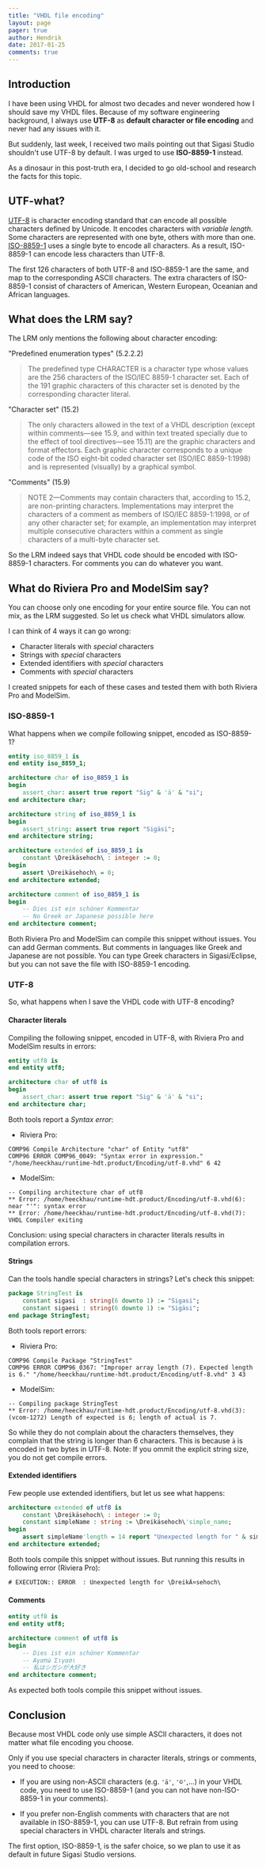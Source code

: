 ```yaml
---
title: "VHDL file encoding"
layout: page 
pager: true
author: Hendrik
date: 2017-01-25
comments: true
---
```

## Introduction

I have been using VHDL for almost two decades and never wondered how I should save my VHDL files. Because of my software engineering background, I always use **UTF-8** as **default character or file encoding** and never had any issues with it.

But suddenly, last week, I received two mails pointing out that Sigasi Studio shouldn't use UTF-8 by default. I was urged to use **ISO-8859-1** instead.

As a dinosaur in this post-truth era, I decided to go old-school and research the facts for this topic.

## UTF-what?

[UTF-8](https://en.wikipedia.org/wiki/UTF-8) is character encoding standard that can encode all possible characters defined by Unicode. It encodes characters with _variable length_. Some characters are represented with one byte, others with more than one. [ISO-8859-1](https://en.wikipedia.org/wiki/ISO-8859-1) uses a single byte to encode all characters. As a result, ISO-8859-1 can encode less characters than UTF-8.

The first 126 characters of both UTF-8 and ISO-8859-1 are the same, and map to the corresponding ASCII characters. The extra characters of ISO-8859-1 consist of characters of American, Western European, Oceanian and African languages.

## What does the LRM say?

The LRM only mentions the following about character encoding:

"Predefined enumeration types" (5.2.2.2)

> The predefined type CHARACTER is a character type whose values are the 256 characters of the ISO/IEC 8859-1 character set. Each of the 191 graphic characters of this character set is denoted by the corresponding character literal.

"Character set" (15.2)

> The only characters allowed in the text of a VHDL description (except within comments—see 15.9, and within text treated specially due to the effect of tool directives—see 15.11) are the graphic characters and format effectors. Each graphic character corresponds to a unique code of the ISO eight-bit coded character set (ISO/IEC 8859-1:1998) and is represented (visually) by a graphical symbol.

"Comments" (15.9)

> NOTE 2—Comments may contain characters that, according to 15.2, are non-printing characters. Implementations may interpret the characters of a comment as members of ISO/IEC 8859-1:1998, or of any other character set; for example, an implementation may interpret multiple consecutive characters within a comment as single characters of a multi-byte character set.

So the LRM indeed says that VHDL code should be encoded with ISO-8859-1 characters. For comments you can do whatever you want.

## What do Riviera Pro and ModelSim say?

You can choose only one encoding for your entire source file. You can not mix, as the LRM suggested. So let us check what VHDL simulators allow.

I can think of 4 ways it can go wrong:

* Character literals with _special_ characters
* Strings with _special_ characters
* Extended identifiers with _special_ characters
* Comments with _special_ characters

I created snippets for each of these cases and tested them with both Riviera Pro and ModelSim.

### ISO-8859-1

What happens when we compile following snippet, encoded as ISO-8859-1?

```vhdl
entity iso_8859_1 is
end entity iso_8859_1;

architecture char of iso_8859_1 is
begin
	assert_char: assert true report "Sig" & 'ä' & "si";
end architecture char;

architecture string of iso_8859_1 is
begin
	assert_string: assert true report "Sigäsi";
end architecture string;

architecture extended of iso_8859_1 is
	constant \Dreikäsehoch\ : integer := 0;
begin
	assert \Dreikäsehoch\ = 0;
end architecture extended;

architecture comment of iso_8859_1 is
begin
	-- Dies ist ein schöner Kommentar
	-- No Greek or Japanese possible here
end architecture comment;
```

Both Riviera Pro and ModelSim can compile this snippet without issues.
You can add German comments. But comments in languages like Greek and Japanese are not possible. You can type Greek characters in Sigasi/Eclipse, but you can not save the file with ISO-8859-1 encoding.

### UTF-8

So, what happens when I save the VHDL code with UTF-8 encoding?

#### Character literals

Compiling the following snippet, encoded in UTF-8, with Riviera Pro and ModelSim results in errors:

```vhdl
entity utf8 is
end entity utf8;

architecture char of utf8 is
begin
	assert_char: assert true report "Sig" & 'ä' & "si";
end architecture char;
```

Both tools report a _Syntax error_:

* Riviera Pro:  
```
COMP96 Compile Architecture "char" of Entity "utf8"
COMP96 ERROR COMP96_0049: "Syntax error in expression." "/home/heeckhau/runtime-hdt.product/Encoding/utf-8.vhd" 6 42
```
* ModelSim:  
```
-- Compiling architecture char of utf8
** Error: /home/heeckhau/runtime-hdt.product/Encoding/utf-8.vhd(6): near "'": syntax error
** Error: /home/heeckhau/runtime-hdt.product/Encoding/utf-8.vhd(7): VHDL Compiler exiting
```

Conclusion: using special characters in character literals results in compilation errors.


#### Strings

Can the tools handle special characters in strings? Let's check this snippet:

```vhdl
package StringTest is
	constant sigasi  : string(6 downto 1) := "Sigasi";
	constant sigaesi : string(6 downto 1) := "Sigäsi";
end package StringTest;
```

Both tools report errors:

* Riviera Pro:  
```
COMP96 Compile Package "StringTest"
COMP96 ERROR COMP96_0367: "Improper array length (7). Expected length is 6." "/home/heeckhau/runtime-hdt.product/Encoding/utf-8.vhd" 3 43
```
* ModelSim:  
```
-- Compiling package StringTest
** Error: /home/heeckhau/runtime-hdt.product/Encoding/utf-8.vhd(3): (vcom-1272) Length of expected is 6; length of actual is 7.
```

So while they do not complain about the characters themselves, they complain that the string is longer than 6 characters. This is because `ä` is encoded in two bytes in UTF-8.
Note: If you ommit the explicit string size, you do not get compile errors.

#### Extended identifiers

Few people use extended identifiers, but let us see what happens:

```vhdl
architecture extended of utf8 is
	constant \Dreikäsehoch\ : integer := 0;
	constant simpleName : string := \Dreikäsehoch\'simple_name;
begin
	assert simpleName'length = 14 report "Unexpected length for " & simpleName;
end architecture extended;
```

Both tools compile this snippet without issues. But running this results in following error (Riviera Pro):
```
# EXECUTION:: ERROR  : Unexpected length for \DreikÃ¤sehoch\
```

#### Comments

```vhdl
entity utf8 is
end entity utf8;

architecture comment of utf8 is
begin
	-- Dies ist ein schöner Kommentar
	-- Αγαπώ Σιγασι
	-- 私はシガシが大好き
end architecture comment;
```

As expected both tools compile this snippet without issues.

## Conclusion

Because most VHDL code only use simple ASCII characters, it does not matter what file encoding you choose.

Only if you use special characters in character literals, strings or comments, you need to choose:

* If you are using non-ASCII characters (e.g. `'ä'`, `'©'`,...) in your VHDL code, you need to use ISO-8859-1 (and you can not have non-ISO-8859-1 in your comments).

* If you prefer non-English comments with characters that are not available in ISO-8859-1, you can use UTF-8. But refrain from using special characters in VHDL character literals and strings.

The first option, ISO-8859-1, is the safer choice, so we plan to use it as default in future Sigasi Studio versions.
